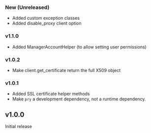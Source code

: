 ### New (Unreleased)
 - Added custom exception classes
 - Added disable_proxy client option

### v1.1.0
 - Added ManagerAccountHelper (to allow setting user permissions)

### v1.0.2
 - Make client.get_certificate return the full X509 object

### v1.0.1
 - Added SSL certificate helper methods
 - Make `pry` a development dependency, not a runtime dependency.

## v1.0.0
Initial release
